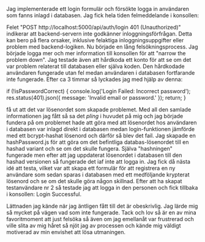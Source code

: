Jag implementerade ett login formulär och försökte logga in användaren som fanns inlagd i databasen.
Jag fick hela tiden felmeddelande i konsollen:

Felet "POST http://localhost:5000/api/auth/login 401 (Unauthorized)" indikerar att backend-servern inte godkänner inloggningsförfrågan. Detta kan bero på flera orsaker, inklusive felaktiga inloggningsuppgifter eller problem med backend-logiken.
Nu började en lång felsökningsprocess.
Jag började logga mer och mer information till konsollen för att "narrow the problem down".
Jag testade även att hårdkoda ett konto för att se om det var problem relaterat till databasen eller själva koden.
Den hårdkodade användaren fungerade utan fel medan användaren i databasen fortfarande inte fungerade.
Efter ca 3 timmar så lyckades jag med hjälp av denna:

if (!isPasswordCorrect) {
console.log('Login Failed: Incorrect password');
res.status(401).json({ message: 'Invalid email or password.' });
return;
}

få ut att det var lösenordet som skapade problemet.
Med all den samlade informationen jag fått så sa det _pling_ i huvudet på mig och jag började fundera på om problemet hade att göra med att lösenordet hos användaren i databasen var inlagd direkt i databasen medan login-funktionen jämförde med ett bcrypt-hashat lösenord och därför så blev det fail.
Jag skapade en hashPassword.js för att göra om det befintliga databas-lösenordet till en hashad variant och se om det skulle fungera. Själva "hashningen" fungerade men efter att jag uppdaterat lösenordet i databasen till den hashad versionen så fungerade det iaf inte att logga in.
Jag fick då nästa idé att testa, vilket var att skapa ett formulär för att registrera en ny användare som sedan sparas i databasen med ett medföljande krypterat lösenord och se om det skulle göra någon skillnad.
Efter att ha skapat testanvändare nr 2 så testade jag att logga in den personen och fick tillbaka i konsollen: Login Successful.

Lättnaden jag kände när jag äntligen fått till det är obeskrivlig. Jag lärde mig så mycket på vägen vad som inte fungerade.
Tack och lov så är en av mina favoritmoment att just felsöka så även om jag emellanåt var frustrerad och ville slita av mig håret så njöt jag av processen och kände mig väldigt motiverad av min envishet att lösa utmaningen.
